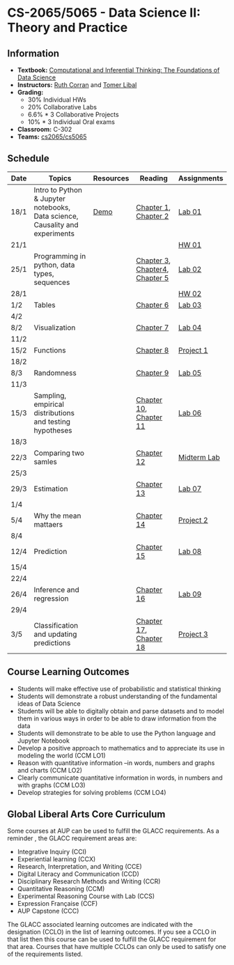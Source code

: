 # CS-2065/5065 - Data Science II: Theory and Practice

## Information

* **Textbook:** [Computational and Inferential Thinking: The Foundations of Data Science](https://aup-cs2065.github.io/textbook/html)
* **Instructors:** [Ruth Corran](https://www.aup.edu/profile/rcorran) and [Tomer Libal](https://www.aup.edu/profile/tlibal)
* **Grading:**
  + 30% Individual HWs
  + 20% Collaborative Labs
  + 6.6% * 3 Collaborative Projects
  + 10% * 3 Individual Oral exams
* **Classroom:** C-302
* **Teams:** [cs2065/cs5065](https://teams.microsoft.com/l/team/19%3a3rVYH6mwBx6L2UDZzABdlR4zTEn58xiBxElk8-x3yMI1%40thread.tacv2/conversations?groupId=15a9b121-bba4-4070-a986-d875b00229dd&tenantId=787ea242-36aa-42a4-bfcf-b7cbaad1d83b)

## Schedule

| Date |  Topics |	Resources | Reading | Assignments |
| ---  | ---     | ---        | ----    | -----       |
| 18/1 |  Intro to Python & Jupyter notebooks, Data science, Causality and experiments | [Demo](https://aup.pilot.2i2c.cloud/hub/user-redirect/git-pull?repo=https%3A%2F%2Fgithub.com%2FAUP-CS2065%2Flecture&branch=master&urlpath=tree%2Flecture%2Flec01.ipynb) | [Chapter 1](https://aup-cs2065.github.io/textbook/html/chapters/01/what-is-data-science.html), [Chapter 2](https://aup-cs2065.github.io/textbook/html/chapters/02/causality-and-experiments.html) | [Lab 01](https://aup.pilot.2i2c.cloud/hub/user-redirect/git-pull?repo=https%3A%2F%2Fgithub.com%2FAUP-CS2065%2Flabs&branch=master&urlpath=tree%2Flabs%2Flab01%2Flab01.ipynb) |
| 21/1 |         |            |         | [HW 01](https://aup.pilot.2i2c.cloud/hub/user-redirect/git-pull?repo=https%3A%2F%2Fgithub.com%2FAUP-CS2065%2Fhw&branch=master&urlpath=tree%2Fhw%2Fhw01%2Fhw01.ipynb) |
| 25/1 |  Programming in python, data types, sequences |    | [Chapter 3](https://aup-cs2065.github.io/textbook/html/chapters/03/programming-in-python.html), [Chapter4](https://aup-cs2065.github.io/textbook/html/chapters/04/Data_Types.html), [Chapter 5](https://aup-cs2065.github.io/textbook/html/chapters/05/Sequences.html) | [Lab 02]() |
| 28/1 |         |            |         | [HW 02]() |
| 1/2  | Tables |    | [Chapter 6]() | [Lab 03]() |
| 4/2  |         |            |         |             |
| 8/2  | Visualization |    | [Chapter 7]() | [Lab 04]() |
| 11/2 |         |            |         |             |
| 15/2 | Functions |    | [Chapter 8]() | [Project 1]() |
| 18/2 |         |            |         |             |
| 8/3  | Randomness |    | [Chapter 9]() | [Lab 05]() |
| 11/3 |         |            |         |             |
| 15/3 | Sampling, empirical distributions and testing hypotheses |    | [Chapter 10](), [Chapter 11]() | [Lab 06]() |
| 18/3 |         |            |         |             |
| 22/3 | Comparing two samles |    | [Chapter 12]() | [Midterm Lab]() |
| 25/3 |         |            |         |             |
| 29/3 | Estimation |    | [Chapter 13]() | [Lab 07]() |
| 1/4  |         |            |         |             |
| 5/4  | Why the mean mattaers |    | [Chapter 14]() | [Project 2]() |
| 8/4  |         |            |         |             |
| 12/4 | Prediction |    | [Chapter 15]() | [Lab 08]() |
| 15/4 |         |            |         |             |
| 22/4 |         |            |         |             |
| 26/4 | Inference and regression |    | [Chapter 16]() | [Lab 09]() |
| 29/4 |         |            |         |             |
| 3/5  | Classification and updating predictions |    | [Chapter 17](), [Chapter 18]() | [Project 3]() |

## Course Learning Outcomes

* Students will make effective use of probabilistic and statistical thinking
* Students will demonstrate a robust understanding of the fundamental ideas of Data Science
* Students will be able to digitally obtain and parse datasets and to model them in various ways in order to be able to draw information from the data
* Students will demonstrate to be able to use the Python language and Jupyter Notebook
* Develop a positive approach to mathematics and to appreciate its use in modeling the world (CCM LO1)
* Reason with quantitative information –in words, numbers and graphs and charts (CCM LO2)
* Clearly communicate quantitative information in words, in numbers and with graphs (CCM LO3)
* Develop strategies for solving problems (CCM LO4)

## Global Liberal Arts Core Curriculum

Some courses at AUP can be used to fulfill the GLACC requirements. As a reminder , the GLACC requirement areas are:

* Integrative Inquiry (CCI)
* Experiential learning (CCX)
* Research, Interpretation, and Writing (CCE)
* Digital Literacy and Communication (CCD)
* Disciplinary Research Methods and Writing (CCR)
* Quantitative Reasoning (CCM)
* Experimental Reasoning Course with Lab (CCS)
* Expression Française (CCF)
* AUP Capstone (CCC)

The GLACC associated learning outcomes are indicated with the designation (CCLO) in the list of learning outcomes. If you see a CCLO in that list then this course can be used to fulfill the GLACC requirement for that area. Courses that have multiple CCLOs can only be used to satisfy one of the requirements listed.
